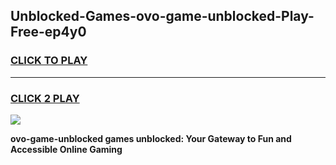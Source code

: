 
## Unblocked-Games-ovo-game-unblocked-Play-Free-ep4y0
<h3>
<a href="https://premium76.site?title=ovo-game-unblocked&ref=10A">CLICK TO PLAY</a></h3>
<hr>

<h3>
<a href="https://premium76.site?title=ovo-game-unblocked&ref=10A">CLICK 2 PLAY</a>
  
</h3>

<a href="https://premium76.site?title=ovo-game-unblocked&ref=10A"><img src="https://clearcache.store/games.png"></a>


**ovo-game-unblocked games unblocked: Your Gateway to Fun and Accessible Online Gaming**
